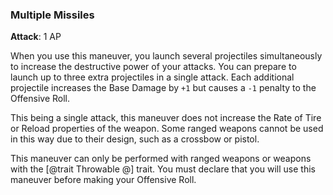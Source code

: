 ### Multiple Missiles
**Attack**: 1 AP

When you use this maneuver, you launch several projectiles simultaneously to increase the destructive power of your attacks. You can prepare to launch up to three extra projectiles in a single attack. Each additional projectile increases the Base Damage by `+1` but causes a `-1` penalty to the Offensive Roll.

This being a single attack, this maneuver does not increase the Rate of Tire or Reload properties of the weapon. Some ranged weapons cannot be used in this way due to their design, such as a crossbow or pistol.

This maneuver can only be performed with ranged weapons or weapons with the [@trait Throwable @] trait. You must declare that you will use this maneuver before making your Offensive Roll.